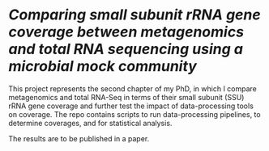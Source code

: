 # *_Comparing small subunit rRNA gene coverage between metagenomics and total RNA sequencing using a microbial mock community_*
This project represents the second chapter of my PhD, in which I compare metagenomics and total RNA-Seq in terms of their small subunit (SSU) rRNA gene coverage and further test the impact of data-processing tools on coverage.
The repo contains scripts to run data-processing pipelines, to determine coverages, and for statistical analysis.

The results are to be published in a paper.
